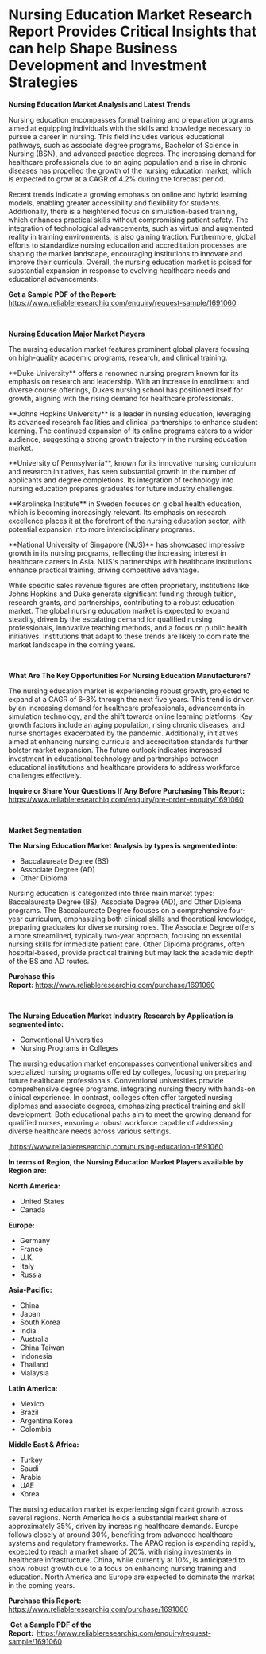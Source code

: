 <p><h1>Nursing Education Market Research Report Provides Critical Insights that can help Shape Business Development and Investment Strategies</h1></p><p><strong>Nursing Education Market Analysis and Latest Trends</strong></p>
<p><p>Nursing education encompasses formal training and preparation programs aimed at equipping individuals with the skills and knowledge necessary to pursue a career in nursing. This field includes various educational pathways, such as associate degree programs, Bachelor of Science in Nursing (BSN), and advanced practice degrees. The increasing demand for healthcare professionals due to an aging population and a rise in chronic diseases has propelled the growth of the nursing education market, which is expected to grow at a CAGR of 4.2% during the forecast period. </p><p>Recent trends indicate a growing emphasis on online and hybrid learning models, enabling greater accessibility and flexibility for students. Additionally, there is a heightened focus on simulation-based training, which enhances practical skills without compromising patient safety. The integration of technological advancements, such as virtual and augmented reality in training environments, is also gaining traction. Furthermore, global efforts to standardize nursing education and accreditation processes are shaping the market landscape, encouraging institutions to innovate and improve their curricula. Overall, the nursing education market is poised for substantial expansion in response to evolving healthcare needs and educational advancements.</p></p>
<p><strong>Get a Sample PDF of the Report:&nbsp;</strong> <a href="https://www.reliableresearchiq.com/enquiry/request-sample/1691060?utm_campaign=3199&utm_medium=2&utm_source=Github&utm_content=ia&utm_term=20042025&utm_id=nursing-education">https://www.reliableresearchiq.com/enquiry/request-sample/1691060</a></p>
<p>&nbsp;</p>
<p><strong>Nursing Education Major Market Players</strong></p>
<p><p>The nursing education market features prominent global players focusing on high-quality academic programs, research, and clinical training. </p><p>**Duke University** offers a renowned nursing program known for its emphasis on research and leadership. With an increase in enrollment and diverse course offerings, Duke’s nursing school has positioned itself for growth, aligning with the rising demand for healthcare professionals.</p><p>**Johns Hopkins University** is a leader in nursing education, leveraging its advanced research facilities and clinical partnerships to enhance student learning. The continued expansion of its online programs caters to a wider audience, suggesting a strong growth trajectory in the nursing education market.</p><p>**University of Pennsylvania**, known for its innovative nursing curriculum and research initiatives, has seen substantial growth in the number of applicants and degree completions. Its integration of technology into nursing education prepares graduates for future industry challenges.</p><p>**Karolinska Institute** in Sweden focuses on global health education, which is becoming increasingly relevant. Its emphasis on research excellence places it at the forefront of the nursing education sector, with potential expansion into more interdisciplinary programs.</p><p>**National University of Singapore (NUS)** has showcased impressive growth in its nursing programs, reflecting the increasing interest in healthcare careers in Asia. NUS's partnerships with healthcare institutions enhance practical training, driving competitive advantage.</p><p>While specific sales revenue figures are often proprietary, institutions like Johns Hopkins and Duke generate significant funding through tuition, research grants, and partnerships, contributing to a robust education market. The global nursing education market is expected to expand steadily, driven by the escalating demand for qualified nursing professionals, innovative teaching methods, and a focus on public health initiatives. Institutions that adapt to these trends are likely to dominate the market landscape in the coming years.</p></p>
<p>&nbsp;</p>
<p><strong>What Are The Key Opportunities For Nursing Education Manufacturers?</strong></p>
<p><p>The nursing education market is experiencing robust growth, projected to expand at a CAGR of 6-8% through the next five years. This trend is driven by an increasing demand for healthcare professionals, advancements in simulation technology, and the shift towards online learning platforms. Key growth factors include an aging population, rising chronic diseases, and nurse shortages exacerbated by the pandemic. Additionally, initiatives aimed at enhancing nursing curricula and accreditation standards further bolster market expansion. The future outlook indicates increased investment in educational technology and partnerships between educational institutions and healthcare providers to address workforce challenges effectively.</p></p>
<p><strong>Inquire or Share Your Questions If Any Before Purchasing This Report:</strong> <a href="https://www.reliableresearchiq.com/enquiry/pre-order-enquiry/1691060?utm_campaign=3199&utm_medium=2&utm_source=Github&utm_content=ia&utm_term=20042025&utm_id=nursing-education">https://www.reliableresearchiq.com/enquiry/pre-order-enquiry/1691060</a></p>
<p>&nbsp;</p>
<p><strong>Market Segmentation</strong></p>
<p><strong>The Nursing Education Market Analysis by types is segmented into:</strong></p>
<p><ul><li>Baccalaureate Degree (BS)</li><li>Associate Degree (AD)</li><li>Other Diploma</li></ul></p>
<p><p>Nursing education is categorized into three main market types: Baccalaureate Degree (BS), Associate Degree (AD), and Other Diploma programs. The Baccalaureate Degree focuses on a comprehensive four-year curriculum, emphasizing both clinical skills and theoretical knowledge, preparing graduates for diverse nursing roles. The Associate Degree offers a more streamlined, typically two-year approach, focusing on essential nursing skills for immediate patient care. Other Diploma programs, often hospital-based, provide practical training but may lack the academic depth of the BS and AD routes.</p></p>
<p><strong>Purchase this Report:&nbsp;</strong><a href="https://www.reliableresearchiq.com/purchase/1691060?utm_campaign=3199&utm_medium=2&utm_source=Github&utm_content=ia&utm_term=20042025&utm_id=nursing-education">https://www.reliableresearchiq.com/purchase/1691060</a></p>
<p>&nbsp;</p>
<p><strong>The Nursing Education Market Industry Research by Application is segmented into:</strong></p>
<p><ul><li>Conventional Universities</li><li>Nursing Programs in Colleges</li></ul></p>
<p><p>The nursing education market encompasses conventional universities and specialized nursing programs offered by colleges, focusing on preparing future healthcare professionals. Conventional universities provide comprehensive degree programs, integrating nursing theory with hands-on clinical experience. In contrast, colleges often offer targeted nursing diplomas and associate degrees, emphasizing practical training and skill development. Both educational paths aim to meet the growing demand for qualified nurses, ensuring a robust workforce capable of addressing diverse healthcare needs across various settings.</p></p>
<p><a href="https://www.reliableresearchiq.com/nursing-education-r1691060?utm_campaign=3199&utm_medium=2&utm_source=Github&utm_content=ia&utm_term=20042025&utm_id=nursing-education">&nbsp;https://www.reliableresearchiq.com/nursing-education-r1691060</a></p>
<p><strong>In terms of Region, the Nursing Education Market Players available by Region are:</strong></p>
<p>
    <p> <strong> North America: </strong>
        <ul>
            <li>United States</li>
            <li>Canada</li>
        </ul>
        </p> 
    <p> <strong> Europe: </strong>
        <ul>
            <li>Germany</li>
            <li>France</li>
            <li>U.K.</li>
            <li>Italy</li>
            <li>Russia</li>
        </ul>
        </p> 
    <p> <strong> Asia-Pacific: </strong>
        <ul>
            <li>China</li>
            <li>Japan</li>
            <li>South Korea</li>
            <li>India</li>
            <li>Australia</li>
            <li>China Taiwan</li>
            <li>Indonesia</li>
            <li>Thailand</li>
            <li>Malaysia</li>
        </ul>
        </p> 
    <p> <strong> Latin America: </strong>
        <ul>
            <li>Mexico</li>
            <li>Brazil</li>
            <li>Argentina Korea</li>
            <li>Colombia</li>
        </ul>
        </p> 
    <p> <strong> Middle East & Africa: </strong>
        <ul>
            <li>Turkey</li>
            <li>Saudi</li>
            <li>Arabia</li>
            <li>UAE</li>
            <li>Korea</li>
        </ul>
    </p>
    </p>
<p><p>The nursing education market is experiencing significant growth across several regions. North America holds a substantial market share of approximately 35%, driven by increasing healthcare demands. Europe follows closely at around 30%, benefiting from advanced healthcare systems and regulatory frameworks. The APAC region is expanding rapidly, expected to reach a market share of 20%, with rising investments in healthcare infrastructure. China, while currently at 10%, is anticipated to show robust growth due to a focus on enhancing nursing training and education. North America and Europe are expected to dominate the market in the coming years.</p></p>
<p><strong>Purchase this Report: </strong><a href="https://www.reliableresearchiq.com/purchase/1691060?utm_campaign=3199&utm_medium=2&utm_source=Github&utm_content=ia&utm_term=20042025&utm_id=nursing-education">https://www.reliableresearchiq.com/purchase/1691060</a></p>
<p>&nbsp;<strong>Get a Sample PDF of the Report:&nbsp;&nbsp;</strong><a href="https://www.reliableresearchiq.com/enquiry/request-sample/1691060?utm_campaign=3199&utm_medium=2&utm_source=Github&utm_content=ia&utm_term=20042025&utm_id=nursing-education">https://www.reliableresearchiq.com/enquiry/request-sample/1691060</a></p>
<p><strong></strong></p>
<p><p></p><p></p><p></p></p>